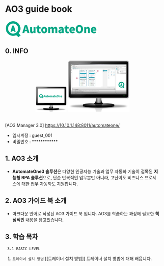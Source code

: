 # AO3 guide book 

<img src=".\public\img\ao3\ao3 full name.jpg?raw=true" width="60%"> 

## 0. INFO
<div align="center">
<!-- <img src=".\public\img\ao3\ao3 full name.jpg?raw=true" width="60%">  -->
<img src="/public/img/ao3/ao3_monitor_11.jpg?raw=true"  width="20%">

<img src=".\public\img\ao3\ao3_monitor_22.jpg?raw=true" width="40%" >

</div>
<br>

[AO3 Manager 3.0] https://10.10.1.148:8011/automateone/

- 임시계정 : guest_001
- 비밀번호 : ************

## 1. AO3 소개
- <b>AutomateOne3 솔루션</b>은 다양한 인공지능 기술과 업무 자동화 기술이 접목된 <b>지능형 RPA 솔루션</b>으로,
단순 반복적인 업무뿐만 아니라, 고난이도 비즈니스 프로세스에 대한 업무 자동화도 지원합니다.

## 2. AO3 가이드 북 소개
- 마크다운 언어로 작성된 AO3 가이드 북 입니다. AO3를 학습하는 과정에 필요한 <b>핵심적인</b> 내용을 담고있습니다. 


## 3. 학습 목차
     3.1 BASIC LEVEL

1. ```트레이너 설치 방법``` [[트레이너 설치 방법]]  트레이너 설치 방법에 대해 배웁니다.

[트레이너 설치방법]: /Gemfile
[kakaobotScript]: /bot/kakao-bot.js
